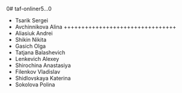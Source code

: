0# taf-onliner5...0

- Tsarik Sergei
- Avchinnikova Alina ++++++++++++++++++++++++++++++++
- Aliasiuk Andrei
- Shikin Nikita
- Gasich Olga
- Tatjana Balashevich
- Lenkevich Alexey
- Shirochina Anastasiya
- Filenkov Vladislav
- Shidlovskaya Katerina
- Sokolova Polina